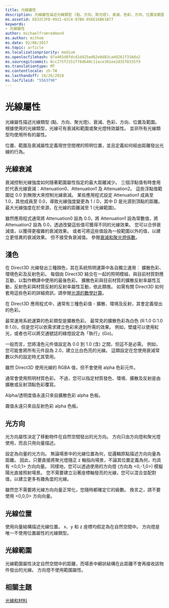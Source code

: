 ```yaml
---
title: 光線屬性
description: 光線屬性描述光線類型 (點、方向、聚光燈)、衰減、色彩、方向、位置及範圍。
ms.assetid: E832C3FD-9921-41C4-87B8-056E16B61B77
keywords:
- 光線屬性
author: michaelfromredmond
ms.author: mithom
ms.date: 02/08/2017
ms.topic: article
ms.localizationpriority: medium
ms.openlocfilehash: 07a465d8fdcd1d425ed62e8d83cadd261f316da2
ms.sourcegitcommit: 6cc275f2151f78db40c11ace381ee2d35f0155f9
ms.translationtype: MT
ms.contentlocale: zh-TW
ms.lasthandoff: 10/26/2018
ms.locfileid: "5563790"
---
```

# <a name="light-properties"></a>光線屬性


光線屬性描述光線類型 (點、方向、聚光燈)、衰減、色彩、方向、位置及範圍。 根據使用的光線類型，光線可有衰減和範圍或聚光燈特效屬性。 並非所有光線類型均使用所有的屬性。

位置、範圍及衰減屬性定義現世空間裡的照明位置，並且定義如何經由距離發出光線的行為。

## <a name="span-idlightattenuationspanspan-idlightattenuationspanspan-idlightattenuationspanlight-attenuation"></a><span id="Light_Attenuation"></span><span id="light_attenuation"></span><span id="LIGHT_ATTENUATION"></span>光線衰減


衰減控制光線強度如何隨著範圍屬性指定的最大距離減少。 三個浮點值有時會用於代表光線衰減︰Attenuation0、Attenuation1 及 Attenuation2。 這些浮點值範圍從 0.0 到無限大來控制光線衰減。 某些應用程式設定 Attenuation1 成員至 1.0，其他成員至 0.0，導致光線強度變更為 1 / D，其中 D 是光源到頂點的距離。 最大光線強度在於來源，在光線的距離減至 1 (光線範圍)。

雖然應用程式通常將 Attenuation0 設為 0.0，將 Attenuation1 設為常數值，將 Attenuation2 設為 0.0，透過改變這些值可獲得不同的光線效果。 您可以合併衰減值，以獲得更複雜的衰減效果。 或者可將這些值設為一般範圍以外的值，以建立更怪異的衰減效果。 但不接受負衰減值。 參閱[衰減和聚光燈係數](attenuation-and-spotlight-factor.md)。

## <a name="span-idlightcolorspanspan-idlightcolorspanspan-idlightcolorspanlight-color"></a><span id="Light_Color"></span><span id="light_color"></span><span id="LIGHT_COLOR"></span>淺色


在 Direct3D 光線發出三種顏色，其在系統照明運算中各自獨立運用︰ 擴散色彩、環境色彩及反射色彩。 每個由 Direct3D 結合在一起的照明模組，與目前材質對應互動，以製作轉譯中使用的最後色彩。 擴散色彩與目前材質的擴散反射率屬性互動，反射色彩與材質反射的反射率屬性互動，依此類推。 如需有關 Direct3D 如何套用這些色彩的詳細資訊，請參閱[光源的數學計算](mathematics-of-lighting.md)。

在 Direct3D 應用程式中，通常有三種色彩值 - 擴散、環境及反射，其會定義發出的色彩。

最常運用系統運算的色彩類型是擴散色彩。 最常見的擴散色彩為白色 (R:1.0 G:1.0 B:1.0)，但是您可以依需求建立色彩來達到所需的效果。 例如，壁爐可以使用紅光，或者也可以將交通號誌的綠燈設定為「執行」(Go)。

一般而言，您將淺色元件值設定為 0.0 到 1.0 (含) 之間，但這不是必需。 例如，您可能會將所有元件設為 2.0，建立比白色亮的光線。 這類設定在您使用衰減常數以外的設定時尤其管用。

雖然 Direct3D 使用光線的 RGBA 值，但不會使用 alpha 色彩元件。

通常會使用照明材質色彩。 不過，您可以指定材質發色、環境、擴散及反射是由擴散或反射頂點色彩覆寫。

Alpha/透明度值永遠只來自擴散色彩 alpha 色板。

霧值永遠只來自反射色彩 alpha 色板。

## <a name="span-idlightdirectionspanspan-idlightdirectionspanspan-idlightdirectionspanlight-direction"></a><span id="Light_Direction"></span><span id="light_direction"></span><span id="LIGHT_DIRECTION"></span>光方向


光方向屬性決定了移動物件在自然空間發出的光方向。 方向只由方向燈和聚光燈使用，而且只用向量描述。

設定為向量的光方向。 無論場景中的光線位置為何，從邏輯原點描述方向向量為距離。 因此，只要直接將聚光燈隨正 z 軸指向場景，不論其位置定義為何，均具有 &lt;0,0,1&gt; 方向向量。 同樣地，您可以透過使用的方向燈 (方向為 &lt;0,-1,0&gt;) 模擬陽光直接照射場景。 您不需要建立沿著座標軸發亮的光線，您可以混合並配對值，以建立更多有趣角度的光線。

雖然您不需要將光線方向向量正常化，您隨時都確定它的級數。 換言之，請不要使用 &lt;0,0,0&gt; 方向向量。

## <a name="span-idlightpositionspanspan-idlightpositionspanspan-idlightpositionspanlight-position"></a><span id="Light_Position"></span><span id="light_position"></span><span id="LIGHT_POSITION"></span>光線位置


使用向量結構描述光線位置。 x、y 和 z 座標均假定為在自然空間中。 方向燈是唯一不使用位置屬性的光線類型。

## <a name="span-idlightrangespanspan-idlightrangespanspan-idlightrangespanlight-range"></a><span id="Light_Range"></span><span id="light_range"></span><span id="LIGHT_RANGE"></span>光線範圍


光線範圍屬性決定自然空間中的距離，而場景中網狀結構在此距離不會再接收該物件發出的光線。 方向燈不使用範圍屬性。

## <a name="span-idrelated-topicsspanrelated-topics"></a><span id="related-topics"></span>相關主題


[光線和材料](lights-and-materials.md)

 

 




